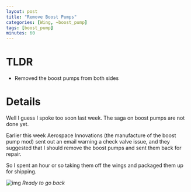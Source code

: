 ```yaml
---
layout: post
title: "Remove Boost Pumps"
categories: [Wing, ~boost_pump]
tags: [boost_pump]
minutes: 60
---
```


# TLDR

- Removed the boost pumps from both sides

# Details

Well I guess I spoke too soon last week. The saga on boost pumps are not done yet.

Earlier this week Aerospace Innovations (the manufacture of the boost pump mod) sent out an email warning a check valve issue, and they suggested that I should 
remove the boost pumps and sent them back for repair.

So I spent an hour or so taking them off the wings and packaged them up for shipping.

![img](https://lh3.googleusercontent.com/pw/AP1GczMNEX4OxdbgZfBTtfeWR3aqgGvzE86LjIi0UKLun7eDLh7cycoOtTsdiDo6nv4xAcN5b-fDoIAzTmPyn45aoECfpG2EhxRIcIv5BLphagvRJxL1kfn8vtFmXDida0GQBKd1Ld8og9UzilKb6sbrZz_wrg=w1284-h1712-s-no-gm?authuser=0)
_Ready to go back_